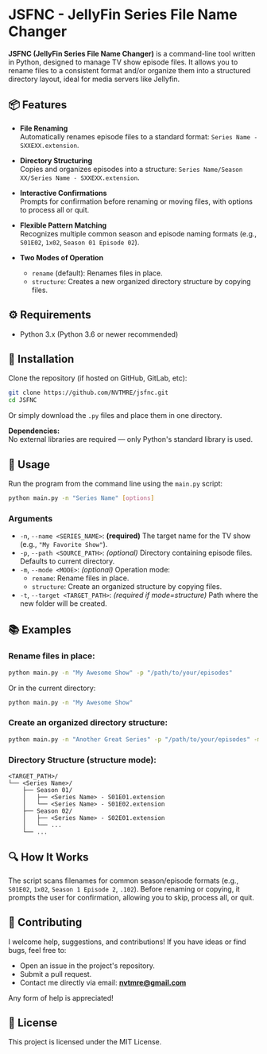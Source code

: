 # JSFNC - JellyFin Series File Name Changer

**JSFNC (JellyFin Series File Name Changer)** is a command-line tool written in Python, designed to manage TV show episode files. It allows you to rename files to a consistent format and/or organize them into a structured directory layout, ideal for media servers like Jellyfin.

## 📦 Features

- **File Renaming**  
  Automatically renames episode files to a standard format: `Series Name - SXXEXX.extension`.

- **Directory Structuring**  
  Copies and organizes episodes into a structure: `Series Name/Season XX/Series Name - SXXEXX.extension`.

- **Interactive Confirmations**  
  Prompts for confirmation before renaming or moving files, with options to process all or quit.

- **Flexible Pattern Matching**  
  Recognizes multiple common season and episode naming formats (e.g., `S01E02`, `1x02`, `Season 01 Episode 02`).

- **Two Modes of Operation**  
  - `rename` (default): Renames files in place.
  - `structure`: Creates a new organized directory structure by copying files.

## ⚙️ Requirements

- Python 3.x (Python 3.6 or newer recommended)

## 🧩 Installation

Clone the repository (if hosted on GitHub, GitLab, etc):

```bash
git clone https://github.com/NVTMRE/jsfnc.git
cd JSFNC
```

Or simply download the `.py` files and place them in one directory.

**Dependencies:**  
No external libraries are required — only Python's standard library is used.

## 🚀 Usage

Run the program from the command line using the `main.py` script:

```bash
python main.py -n "Series Name" [options]
```

### Arguments

- `-n`, `--name <SERIES_NAME>`: **(required)** The target name for the TV show (e.g., `"My Favorite Show"`).
- `-p`, `--path <SOURCE_PATH>`: *(optional)* Directory containing episode files. Defaults to current directory.
- `-m`, `--mode <MODE>`: *(optional)* Operation mode:
  - `rename`: Rename files in place.
  - `structure`: Create an organized structure by copying files.
- `-t`, `--target <TARGET_PATH>`: *(required if mode=structure)* Path where the new folder will be created.

## 📚 Examples

### Rename files in place:

```bash
python main.py -n "My Awesome Show" -p "/path/to/your/episodes"
```

Or in the current directory:

```bash
python main.py -n "My Awesome Show"
```

### Create an organized directory structure:

```bash
python main.py -n "Another Great Series" -p "/path/to/your/episodes" -m structure -t "/mnt/tv_shows"
```

### Directory Structure (structure mode):

```
<TARGET_PATH>/
└── <Series Name>/
    ├── Season 01/
    │   ├── <Series Name> - S01E01.extension
    │   └── <Series Name> - S01E02.extension
    ├── Season 02/
    │   ├── <Series Name> - S02E01.extension
    │   └── ...
    └── ...
```

## 🔍 How It Works

The script scans filenames for common season/episode formats (e.g., `S01E02`, `1x02`, `Season 1 Episode 2`, `.102`). Before renaming or copying, it prompts the user for confirmation, allowing you to skip, process all, or quit.

## 🤝 Contributing

I welcome help, suggestions, and contributions! If you have ideas or find bugs, feel free to:

- Open an issue in the project's repository.
- Submit a pull request.
- Contact me directly via email: **nvtmre@gmail.com**

Any form of help is appreciated!

## 📄 License

This project is licensed under the MIT License.